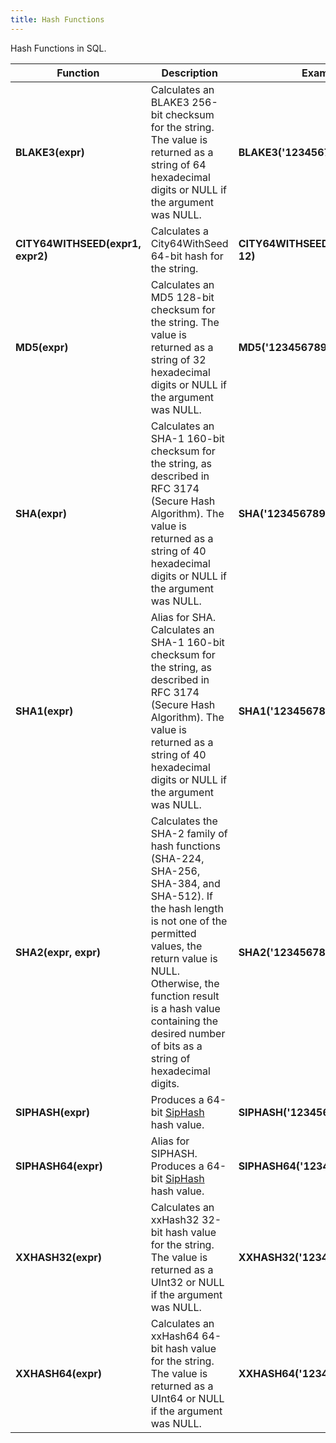 ```yaml
---
title: Hash Functions
---
```


Hash Functions in SQL.

| Function                         | Description                                                                                                                                                                                                                                                                                      | Example                              | Result                                                           |
|----------------------------------|--------------------------------------------------------------------------------------------------------------------------------------------------------------------------------------------------------------------------------------------------------------------------------------------------|--------------------------------------|------------------------------------------------------------------|
| **BLAKE3(expr)**                 | Calculates an BLAKE3 256-bit checksum for the string. The value is returned as a string of 64 hexadecimal digits or NULL if the argument was NULL.                                                                                                                                               | **BLAKE3('1234567890')**             | d12e417e04494572b561ba2c12c3d7f9e5107c4747e27b9a8a54f8480c63e841 |
| **CITY64WITHSEED(expr1, expr2)** | Calculates a City64WithSeed 64-bit hash for the string.                                                                                                                                                                                                                                          | **CITY64WITHSEED('1234567890', 12)** | 10660895976650300430                                             |
| **MD5(expr)**                    | Calculates an MD5 128-bit checksum for the string. The value is returned as a string of 32 hexadecimal digits or NULL if the argument was NULL.                                                                                                                                                  | **MD5('1234567890')**                | e807f1fcf82d132f9bb018ca6738a19f                                 |
| **SHA(expr)**                    | Calculates an SHA-1 160-bit checksum for the string, as described in RFC 3174 (Secure Hash Algorithm). The value is returned as a string of 40 hexadecimal digits or NULL if the argument was NULL.                                                                                              | **SHA('1234567890')**                | 01b307acba4f54f55aafc33bb06bbbf6ca803e9a                         |
| **SHA1(expr)**                   | Alias for SHA. Calculates an SHA-1 160-bit checksum for the string, as described in RFC 3174 (Secure Hash Algorithm). The value is returned as a string of 40 hexadecimal digits or NULL if the argument was NULL.                                                                               | **SHA1('1234567890')**               | 01b307acba4f54f55aafc33bb06bbbf6ca803e9a                         |
| **SHA2(expr, expr)**             | Calculates the SHA-2 family of hash functions (SHA-224, SHA-256, SHA-384, and SHA-512). If the hash length is not one of the permitted values, the return value is NULL. Otherwise, the function result is a hash value containing the desired number of bits as a string of hexadecimal digits. | **SHA2('1234567890', 0)**            | c775e7b757ede630cd0aa1113bd102661ab38829ca52a6422ab782862f268646 |
| **SIPHASH(expr)**                | Produces a 64-bit [SipHash](https://en.wikipedia.org/wiki/SipHash) hash value.                                                                                                                                                                                                                   | **SIPHASH('1234567890')**            | 18110648197875983073                                             |
| **SIPHASH64(expr)**              | Alias for SIPHASH. Produces a 64-bit [SipHash](https://en.wikipedia.org/wiki/SipHash) hash value.                                                                                                                                                                                                | **SIPHASH64('1234567890')**          | 18110648197875983073                                             |
| **XXHASH32(expr)**               | Calculates an xxHash32 32-bit hash value for the string. The value is returned as a UInt32 or NULL if the argument was NULL.                                                                                                                                                                     | **XXHASH32('1234567890')**           | 3896585587                                                       |
| **XXHASH64(expr)**               | Calculates an xxHash64 64-bit hash value for the string. The value is returned as a UInt64 or NULL if the argument was NULL.                                                                                                                                                                     | **XXHASH64('1234567890')**           | 12237639266330420150                                             |